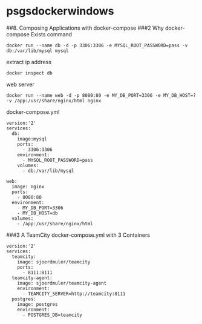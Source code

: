 # psgsdockerwindows
##8. Composing Applications with docker-compose
###2 Why docker-compose Exists
command
```
docker run --name db -d -p 3306:3306 -e MYSQL_ROOT_PASSWORD=pass -v db:/var/lib/mysql mysql
```
extract ip address
```
docker inspect db
```


web server
```
docker run --name web -d -p 8080:80 -e MY_DB_PORT=3306 -e MY_DB_HOST=? -v /app:/usr/share/nginx/html nginx
```


docker-compose.yml
```
version:'2'
services:
  db:
    image:mysql
    ports:
      - 3306:3306
    emvironment:
      - MYSQL_ROOT_PASSWORD=pass
    volumes:
      - db:/var/lib/mysql

web:
  image: nginx
  ports:
    - 8080:80
  environment:
    - MY_DB_PORT=3306
    - MY_DB_HOST=db
  volumes:
    - /app:/usr/share/nginx/html
```


###3 A TeamCity docker-compose.yml with 3 Containers
```
version:'2'
services:
  teamcity:
    image: sjoerdmuler/teamcity
    ports:
      - 8111:8111
  teamcity-agent:
    image: sjoerdmuler/teamcity-agent
    environment:
      - TEAMCITY_SERVER=http://teamcity:8111
  postgres:
    image: postgres
    environment:
      - POSTGRES_DB=teamcity
```

```

